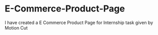 # E-Commerce-Product-Page
I have created a E Commerce Product Page for Internship task given by Motion Cut 
